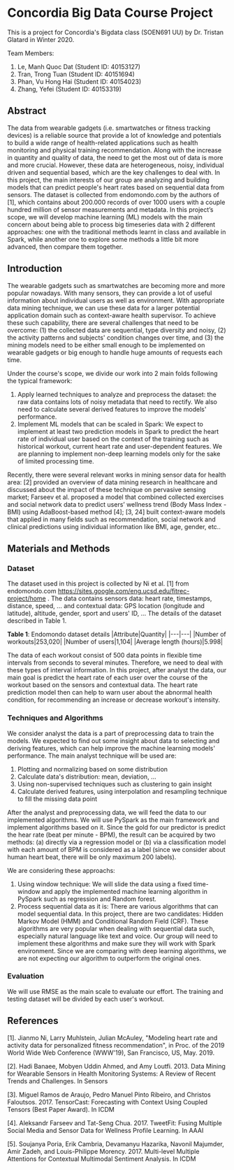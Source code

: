 # Concordia Big Data Course Project 

This is a project for Concordia's Bigdata class (SOEN691 UU) by Dr. Tristan Glatard in Winter 2020. 

Team Members: 
1. Le, Manh Quoc Dat (Student ID: 40153127) 
2. Tran, Trong Tuan (Student ID: 40151694)   
3. Phan, Vu Hong Hai (Student ID: 40154023) 
4. Zhang, Yefei (Student ID: 40153319) 
<!-- 

The team will work on both topics in this project: dataset analysis and algorithm implementation, for tackling of an e-commerce recommendation system's problem. The dataset will be a open one from Kaggle or some other alternative open sources.  

  

There are some prominent candidate datasets: 

1. Elo Merchant Category Recommendation, Kaggle: https://www.kaggle.com/c/elo-merchant-category-recommendation 

2. Amazon Review Data 2018: https://nijianmo.github.io/amazon/index.html 

3. Goodreads Book Reviews: https://sites.google.com/eng.ucsd.edu/ucsdbookgraph/home 

  

Regarding to the algorithms, there are a lot of them, and we need choose based on the actual performance of experiments. We will try one method to be mentioned in the class like collaborative filter, plus might be one that is not inside the class, and come up with a comparison in evaluation of both methods, with a typical Root-Mean-Square Error (RMSE) as the indicator. 

--> 

## Abstract 

The data from wearable gadgets (i.e. smartwatches or fitness tracking devices) is a reliable source that provide a lot of knowledge and potentials to build a wide range of health-related applications such as health monitoring and physical training recommendation. Along with the increase in quantity and quality of data, the need to get the most out of data is more and more crucial. However, these data are heterogeneous, noisy, individual driven and sequential based, which are the key challenges to deal with. In this project, the main interests of our group are analyzing and building models that can predict people's heart rates based on sequential data from sensors. The dataset is collected from endomondo.com by the authors of [1], which contains about 200.000 records of over 1000 users with a couple hundred million of sensor measurements and metadata. In this project’s scope, we will develop machine learning (ML) models with the main concern about being able to process big timeseries data with 2 different approaches: one with the traditional methods learnt in class and available in Spark, while another one to explore some methods a little bit more advanced, then compare them together. 

## Introduction
The wearable gadgets such as smartwatches are becoming more and more popular nowadays. With many sensors, they can provide a lot of useful information about individual users as well as environment. With appropriate data mining technique, we can use these data for a larger potential application domain such as context-aware health supervisor. To achieve these such capability, there are several challenges that need to be overcome: (1) the collected data are sequential, type diversity and noisy, (2) the activity patterns and subjects' condition changes over time, and (3) the mining models need to be either small enough to be implemented on wearable gadgets or big enough to handle huge amounts of requests each time. 

 Under the course's scope, we divide our work into 2 main folds following the typical framework: 
1. Apply learned techniques to analyze and preprocess the dataset: the raw data contains lots of noisy metadata that need to rectify. We also need to calculate several derived features to improve the models' performance. 
2. Implement ML models that can be scaled in Spark: We expect to implement at least two prediction models in Spark to predict the heart rate of individual user based on the context of the training such as historical workout, current heart rate and user-dependent features. We are planning to implement non-deep learning models only for the sake of limited processing time. 
 
Recently, there were several relevant works in mining sensor data for health area: [2] provided an overview of data mining research in healthcare and discussed about the impact of these technique on pervasive sensing market; Farseev et al. proposed a model that combined collected exercises and social network data to predict users’ wellness trend (Body Mass Index - BMI) using AdaBoost-based method [4]; [3, 24] built context-aware models that applied in many fields such as recommendation, social network and clinical predictions using individual information like BMI, age, gender, etc.. 

## Materials and Methods 

### Dataset
The dataset used in this project is collected by Ni et al. [1] from endomondo.com https://sites.google.com/eng.ucsd.edu/fitrec-project/home . The data contains sensors data: heart rate, timestamps, distance, speed, ... and contextual data: GPS location (longitude and latitude), altitude, gender, sport and users' ID, ... The details of the dataset described in Table 1.

**Table 1**: Endomondo dataset details
|Attribute|Quantity|
|---|---|
|Number of workouts|253,020|
|Number of users|1,104|
|Average length (hours)|5.998|

The data of each workout consist of 500 data points in flexible time intervals from seconds to several minutes. Therefore, we need to deal with these types of interval information. In this project, after analyst the data, our main goal is predict the heart rate of each user over the course of the workout based on the sensors and contextual data. The heart rate prediction model then can help to warn user about the abnormal health condition, for recommending an increase or decrease workout's intensity.

### Techniques and Algorithms
We consider analyst the data is a part of preprocessing data to train the models. We expected to find out some insight about data to selecting and deriving features, which can help improve the machine learning models' performance. The main analyst technique will be used are:
1. Plotting and normalizing based on some distribution
2. Calculate data's distribution: mean, deviation, ...
3. Using non-supervised techniques such as clustering to gain insight
4. Calculate derived features, using interpolation and resampling technique to fill the missing data point

After the analyst and preprocessing data, we will feed the data to our implemented algorithms. We will use PySpark as the main framework and implement algorithms based on it. Since the gold for our predictor is predict the hear rate (beat per minute - BPM), the result can be acquired by two methods: (a) directly via a regression model or (b) via a classification model with each amount of BPM is considered as a label (since we consider about human heart beat, there will be only maximum 200 labels).

We are considering these approachs:
1. Using window technique: We will slide the data using a fixed time-window and apply the implemented machine learning algorithm in PySpark such as regression and Random forest.
2. Process sequential data as it is: There are various algorithms that can model sequential data. In this project, there are two candidates: Hidden Markov Model (HMM) and Conditional Random Field (CRF). These algorithms are very popular when dealing with sequential data such, especially natural language like text and voice. Our group will need to implement these algorithms and make sure they will work with Spark environment.
Since we are comparing with deep learning algorithms, we are not expecting our algorithm to outperform the original ones.

### Evaluation
We will use RMSE as the main scale to evaluate our effort. The training and testing dataset will be divided by each user's workout.

## References
[1]. Jianmo Ni, Larry Muhlstein, Julian McAuley, "Modeling heart rate and activity data for personalized fitness recommendation", in Proc. of the 2019 World Wide Web Conference (WWW'19), San Francisco, US, May. 2019.

[2]. Hadi Banaee, Mobyen Uddin Ahmed, and Amy Loutfi. 2013. Data Mining for Wearable Sensors in Health Monitoring Systems: A Review of Recent Trends and Challenges. In Sensors

[3]. Miguel Ramos de Araujo, Pedro Manuel Pinto Ribeiro, and Christos Faloutsos. 2017. TensorCast: Forecasting with Context Using Coupled Tensors (Best Paper Award). In ICDM 

[4].  Aleksandr Farseev and Tat-Seng Chua. 2017. TweetFit: Fusing Multiple Social Media and Sensor Data for Wellness Profile Learning. In AAAI

[5].  Soujanya Poria, Erik Cambria, Devamanyu Hazarika, Navonil Majumder, Amir Zadeh, and Louis-Philippe Morency. 2017. Multi-level Multiple Attentions for Contextual Multimodal Sentiment Analysis. In ICDM
